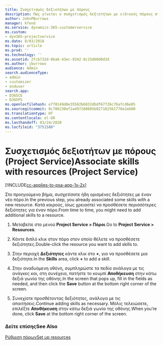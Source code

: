 ```yaml
---
title: Συσχετισμός δεξιοτήτων με πόρους
description: Πώς γίνεται ο συσχετισμός δεξιοτήτων με ειδικούς πόρους στο Project Service
author: JohnPBurrows
manager: kfend
ms.service: dynamics-365-customerservice
ms.custom:
- dyn365-projectservice
ms.date: 8/03/2018
ms.topic: article
ms.prod: ''
ms.technology: ''
ms.assetid: 2fcb732d-06a6-43ec-9342-8c15d60d0d3d
ms.author: jburrows
audience: Admin
search.audienceType:
- admin
- customizer
- enduser
search.app:
- D365CE
- D365PS
ms.openlocfilehash: e770149d8e35582b6832dbdf67726c76afcd6e05
ms.sourcegitcommit: 8c786230ef2a497280885b827162561776e2eb00
ms.translationtype: HT
ms.contentlocale: el-GR
ms.lasthandoff: 03/24/2020
ms.locfileid: "3751580"
---
```

# <a name="associate-skills-with-resources-project-service"></a><span data-ttu-id="b984a-103">Συσχετισμός δεξιοτήτων με πόρους (Project Service)</span><span class="sxs-lookup"><span data-stu-id="b984a-103">Associate skills with resources (Project Service)</span></span>

[!INCLUDE[cc-applies-to-psa-app-1x-2x](../includes/cc-applies-to-psa-app-1x-2x.md)]

<span data-ttu-id="b984a-104">Στο προηγούμενο βήμα, συσχετίσατε ήδη ορισμένες δεξιότητες με έναν νέο πόρο.</span><span class="sxs-lookup"><span data-stu-id="b984a-104">In the previous step, you already associated some skills with  a new resource.</span></span> <span data-ttu-id="b984a-105">Κατά καιρούς, ίσως χρειαστεί να προσθέσετε περισσότερες δεξιότητες για έναν πόρο.</span><span class="sxs-lookup"><span data-stu-id="b984a-105">From time to time, you might need to add additional skills to a resource.</span></span>  
  
1.  <span data-ttu-id="b984a-106">Μεταβείτε στο μενού **Project Service > Πόροι**.</span><span class="sxs-lookup"><span data-stu-id="b984a-106">Go to **Project Service > Resources**.</span></span>  
  
2.  <span data-ttu-id="b984a-107">Κάντε διπλό κλικ στον πόρο στον οποίο θέλετε να προσθέσετε δεξιότητες.</span><span class="sxs-lookup"><span data-stu-id="b984a-107">Double-click the resource you want to add skills to.</span></span>  
  
3.  <span data-ttu-id="b984a-108">Στην περιοχή **Δεξιότητες** κάντε κλικ στο **+**, για να προσθέσετε μια δεξιότητα.</span><span class="sxs-lookup"><span data-stu-id="b984a-108">In the **Skills** area, click **+** to add a skill.</span></span>  
  
4.  <span data-ttu-id="b984a-109">Στην αναδυόμενη οθόνη, συμπληρώστε τα πεδία ανάλογα με τις ανάγκες και, στη συνέχεια, πατήστε το κουμπί **Αποθήκευση** στην κάτω δεξιά γωνία της οθόνης.</span><span class="sxs-lookup"><span data-stu-id="b984a-109">In the screen that pops up, fill in the fields as needed, and then click the **Save** button at the bottom right corner of the screen.</span></span>  
  
5.  <span data-ttu-id="b984a-110">Συνεχίστε προσθέτοντας δεξιότητες, ανάλογα με τις απαιτήσεις.</span><span class="sxs-lookup"><span data-stu-id="b984a-110">Continue adding skills as necessary.</span></span> <span data-ttu-id="b984a-111">Μόλις τελειώσετε, επιλέξτε **Αποθήκευση** στην κάτω δεξιά γωνία της οθόνης.</span><span class="sxs-lookup"><span data-stu-id="b984a-111">When you’re done, click **Save** at the bottom right corner of the screen.</span></span>  
  
### <a name="see-also"></a><span data-ttu-id="b984a-112">Δείτε επίσης</span><span class="sxs-lookup"><span data-stu-id="b984a-112">See Also</span></span>  
 [<span data-ttu-id="b984a-113">Ρύθμιση πόρων</span><span class="sxs-lookup"><span data-stu-id="b984a-113">Set up resources</span></span>](../project-service/set-up-resources.md)
